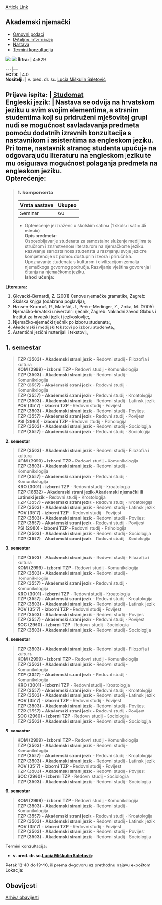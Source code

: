 [Article Link](https://www.fhs.hr/predmet/akanje)

## Akademski njemački
  * [Osnovni podaci](https://www.fhs.hr/predmet/akanje#v1id-523727_889734_1_0 "Osnovni podaci")
  * [Detaljne informacije](https://www.fhs.hr/predmet/akanje#v1id-523727_889734_1_1 "Detaljne informacije")
  * [Nastava](https://www.fhs.hr/predmet/akanje#v1id-523727_889734_1_2 "Nastava")
  * [Termini konzultacija](https://www.fhs.hr/predmet/akanje#v1id-523727_889734_1_3 "Termini konzultacija")


[![](https://www.fhs.hr/img/flags/gif/hr.gif)](https://www.fhs.hr/predmet/akanje) [![](https://www.fhs.hr/img/flags/gif/gb.gif)](https://www.fhs.hr/en/course/acager)
**Šifra:** |  45829  
  
---|---  
**ECTS:** |  4.0   
**Nositelji:** |  v. pred. dr. sc. [Lucia Miškulin Saletović](https://www.fhs.hr/djelatnik/lucia.miskulin_saletovic)   
  
**Prijava ispita:** |  [Studomat](http://www.isvu.hr/studomat)  
**Engleski jezik:** |  Nastava se odvija na hrvatskom jeziku u svim svojim elementima, a stranim studentima koji su pridruženi mješovitoj grupi nudi se mogućnost savladavanja predmeta pomoću dodatnih izravnih konzultacija s nastavnikom i asistentima na engleskom jeziku. Pri tome, nastavnik stranog studenta upućuje na odgovarajuću literaturu na engleskom jeziku te mu osigurava mogućnost polaganja predmeta na engleskom jeziku.   
**Opterećenje:**  
---  
> ### 1. komponenta
> | Vrsta nastave | Ukupno  
> ---|---  
> Seminar | 60  
> * Opterećenje je izraženo u školskim satima (1 školski sat = 45 minuta)   
**Opis predmeta:**  
> Osposobljavanje studenata za samostalno služenje medijima te stručnom i znanstvenom literaturom na njemačkome jeziku. Razvijanje samostalnosti studenata u razvijanju svoje jezične kompetencije uz pomoć dostupnih izvora i priručnika. Upoznavanje studenata s kulturom i civilizacijom zemalja njemačkoga govornog područja. Razvijanje vještina govorenja i čitanja na njemačkome jeziku.  
**Ishodi učenja:**  

  
**Literatura:**  
  1. Glovacki-Bernardi, Z. (2001) Osnove njemačke gramatike, Zagreb: Školska knjiga (odabrana poglavlja);, 
  2. Hansen-Kokoruš, R., Matešić, J., Pečur-Medinger, Z., Znika, M. (2005) Njemačko-hrvatski univerzalni rječnik, Zagreb: Nakladni zavod Globus i Institut za hrvatski jezik i jezikoslovlje;, 
  3. Njemačko-njemački rječnik po izboru studenata;, 
  4. Akademski i medijski tekstovi po izboru studenata;, 
  5. Autentični jezični materijali i tekstovi;, 

  
**1. semestar**  
---  
> **TZP (3503) - Akademski strani jezik** - Redovni studij - Filozofija i kultura  
>  **KOM (2999) - izborni TZP** - Redovni studij - Komunikologija  
>  **TZP (3503) - Akademski strani jezik** - Redovni studij - Komunikologija  
>  **TZP (3557) - Akademski strani jezik** - Redovni studij - Komunikologija  
>  **TZP (3557) - Akademski strani jezik** - Redovni studij - Kroatologija  
>  **TZP (3503) - Akademski strani jezik** - Redovni studij - Latinski jezik  
>  **POV (3517) - izborni TZP** - Redovni studij - Povijest  
>  **TZP (3503) - Akademski strani jezik** - Redovni studij - Povijest  
>  **TZP (3557) - Akademski strani jezik** - Redovni studij - Povijest  
>  **PSI (2980) - izborni TZP** - Redovni studij - Psihologija  
>  **TZP (3503) - Akademski strani jezik** - Redovni studij - Sociologija  
>  **TZP (3557) - Akademski strani jezik** - Redovni studij - Sociologija  
>   
  
**2. semestar**  
> **TZP (3503) - Akademski strani jezik** - Redovni studij - Filozofija i kultura  
>  **KOM (2999) - izborni TZP** - Redovni studij - Komunikologija  
>  **TZP (3503) - Akademski strani jezik** - Redovni studij - Komunikologija  
>  **TZP (3557) - Akademski strani jezik** - Redovni studij - Komunikologija  
>  **KRO (3001) - izborni TZP** - Redovni studij - Kroatologija  
>  **TZP (16532) - Akademski strani jezik-Akademski njemački ili Latinski jezik** - Redovni studij - Kroatologija  
>  **TZP (3557) - Akademski strani jezik** - Redovni studij - Kroatologija  
>  **TZP (3503) - Akademski strani jezik** - Redovni studij - Latinski jezik  
>  **POV (3517) - izborni TZP** - Redovni studij - Povijest  
>  **TZP (3503) - Akademski strani jezik** - Redovni studij - Povijest  
>  **TZP (3557) - Akademski strani jezik** - Redovni studij - Povijest  
>  **PSI (2980) - izborni TZP** - Redovni studij - Psihologija  
>  **TZP (3503) - Akademski strani jezik** - Redovni studij - Sociologija  
>  **TZP (3557) - Akademski strani jezik** - Redovni studij - Sociologija  
>   
  
**3. semestar**  
> **TZP (3503) - Akademski strani jezik** - Redovni studij - Filozofija i kultura  
>  **KOM (2999) - izborni TZP** - Redovni studij - Komunikologija  
>  **TZP (3503) - Akademski strani jezik** - Redovni studij - Komunikologija  
>  **TZP (3557) - Akademski strani jezik** - Redovni studij - Komunikologija  
>  **KRO (3001) - izborni TZP** - Redovni studij - Kroatologija  
>  **TZP (3557) - Akademski strani jezik** - Redovni studij - Kroatologija  
>  **TZP (3503) - Akademski strani jezik** - Redovni studij - Latinski jezik  
>  **POV (3517) - izborni TZP** - Redovni studij - Povijest  
>  **TZP (3503) - Akademski strani jezik** - Redovni studij - Povijest  
>  **TZP (3557) - Akademski strani jezik** - Redovni studij - Povijest  
>  **SOC (2960) - izborni TZP** - Redovni studij - Sociologija  
>  **TZP (3503) - Akademski strani jezik** - Redovni studij - Sociologija  
>   
  
**4. semestar**  
> **TZP (3503) - Akademski strani jezik** - Redovni studij - Filozofija i kultura  
>  **KOM (2999) - izborni TZP** - Redovni studij - Komunikologija  
>  **TZP (3503) - Akademski strani jezik** - Redovni studij - Komunikologija  
>  **TZP (3557) - Akademski strani jezik** - Redovni studij - Komunikologija  
>  **KRO (3001) - izborni TZP** - Redovni studij - Kroatologija  
>  **TZP (3557) - Akademski strani jezik** - Redovni studij - Kroatologija  
>  **TZP (3503) - Akademski strani jezik** - Redovni studij - Latinski jezik  
>  **POV (3517) - izborni TZP** - Redovni studij - Povijest  
>  **TZP (3503) - Akademski strani jezik** - Redovni studij - Povijest  
>  **TZP (3557) - Akademski strani jezik** - Redovni studij - Povijest  
>  **SOC (2960) - izborni TZP** - Redovni studij - Sociologija  
>  **TZP (3503) - Akademski strani jezik** - Redovni studij - Sociologija  
>   
  
**5. semestar**  
> **KOM (2999) - izborni TZP** - Redovni studij - Komunikologija  
>  **TZP (3503) - Akademski strani jezik** - Redovni studij - Komunikologija  
>  **TZP (3557) - Akademski strani jezik** - Redovni studij - Kroatologija  
>  **TZP (3503) - Akademski strani jezik** - Redovni studij - Latinski jezik  
>  **POV (3517) - izborni TZP** - Redovni studij - Povijest  
>  **TZP (3503) - Akademski strani jezik** - Redovni studij - Povijest  
>  **SOC (2960) - izborni TZP** - Redovni studij - Sociologija  
>  **TZP (3503) - Akademski strani jezik** - Redovni studij - Sociologija  
>   
  
**6. semestar**  
> **KOM (2999) - izborni TZP** - Redovni studij - Komunikologija  
>  **TZP (3503) - Akademski strani jezik** - Redovni studij - Komunikologija  
>  **TZP (3557) - Akademski strani jezik** - Redovni studij - Kroatologija  
>  **TZP (3503) - Akademski strani jezik** - Redovni studij - Latinski jezik  
>  **POV (3517) - izborni TZP** - Redovni studij - Povijest  
>  **TZP (3503) - Akademski strani jezik** - Redovni studij - Povijest  
>  **TZP (3503) - Akademski strani jezik** - Redovni studij - Sociologija  
>   
Termini konzultacija: 
  * **v. pred. dr. sc.[Lucia Miškulin Saletović](https://www.fhs.hr/djelatnik/lucia.miskulin_saletovic)**: 
  
Petak 12:40 do 13:40, ili prema dogovoru uz prethodnu najavu e-poštom 
Lokacija: 


## Obavijesti
[Arhiva obavijesti](https://www.fhs.hr/predmet/akanje?@=20ovz#news_82803 "Arhiva obavijesti")
